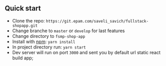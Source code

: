## Quick start

- Clone the repo: `https://git.epam.com/saveli_savich/fullstack-shopapp.git`
- Change branche to `master` or `develop` for last features
- Change directory to `fsmp-shop-app`
- Install with [npm](https://www.npmjs.com/): `yarn install`
- In project directory run: `yarn start`
- Dev server will run on port `3000` and sent you by default url static react build app;

